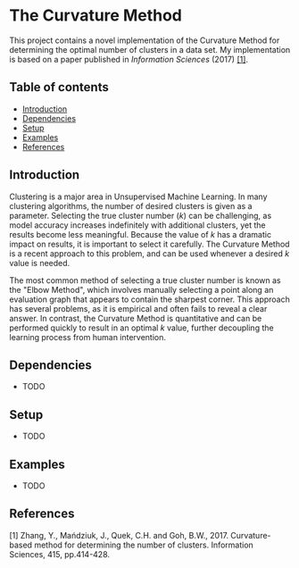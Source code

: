 # The Curvature Method

This project contains a novel implementation of the Curvature Method for determining the optimal number of clusters in a data set. My implementation is based on a paper published in _Information Sciences_ (2017) [[1]](#1).

## Table of contents
* [Introduction](#introduction)
* [Dependencies](#dependencies)
* [Setup](#setup)
* [Examples](#examples)
* [References](#references)

## Introduction
Clustering is a major area in Unsupervised Machine Learning. In many clustering algorithms, the number of desired clusters is given as a parameter. Selecting the true cluster number (_k_) can be challenging, as model accuracy increases indefinitely with additional clusters, yet the results become less meaningful. Because the value of _k_ has a dramatic impact on results, it is important to select it carefully. The Curvature Method is a recent approach to this problem, and can be used whenever a desired _k_ value is needed.

The most common method of selecting a true cluster number is known as the "Elbow Method", which involves manually selecting a point along an evaluation graph that appears to contain the sharpest corner. This approach has several problems, as it is empirical and often fails to reveal a clear answer. In contrast, the Curvature Method is quantitative and can be performed quickly to result in an optimal _k_ value, further decoupling the learning process from human intervention.

## Dependencies
* TODO

## Setup
* TODO

## Examples
* TODO

## References
<a id="1">[1]</a>
Zhang, Y., Mańdziuk, J., Quek, C.H. and Goh, B.W., 2017.
Curvature-based method for determining the number of clusters.
Information Sciences, 415, pp.414-428.